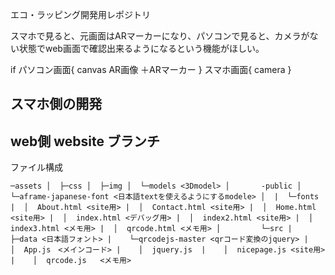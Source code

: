 エコ・ラッピング開発用レポジトリ


スマホで見ると、元画面はARマーカーになり、パソコンで見ると、カメラがない状態でweb画面で確認出来るようになるという機能がほしい。

if パソコン画面{
    canvas AR画像 ＋ARマーカー
} スマホ画面{
    camera
}

## スマホ側の開発 


## web側 website ブランチ 
ファイル構成

`─assets
│  ├─css
│  ├─img
│  └─models <3Dmodel>
│      
-public
│  └─aframe-japanese-font <日本語textを使えるようにするmodele>
│  |  └─fonts
|  │  About.html <site用>
|  │  Contact.html <site用>
|  │  Home.html <site用>
|  │  index.html <デバッグ用>
|  │  index2.html <site用>
|  │  index3.html <メモ用>
|  │  qrcode.html <メモ用>
│        
└─src
|    ├─data <日本語フォント>
|    └─qrcodejs-master <qrコード変換のjquery>
|    │  App.js　<メインコード>
|    │  jquery.js 
|    │  nicepage.js <site用>
|    │  qrcode.js   <メモ用>
`
